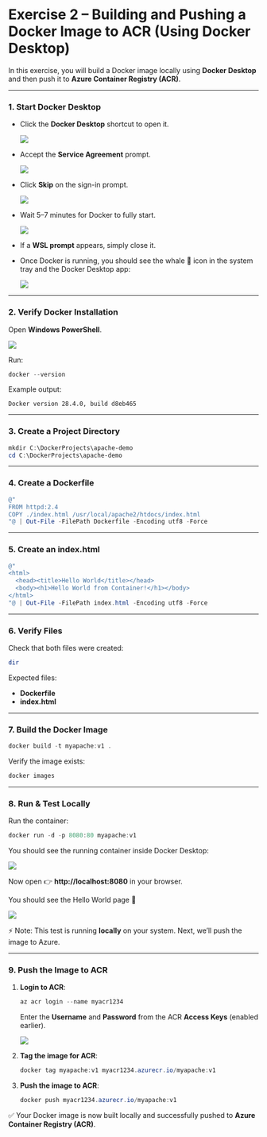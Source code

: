 # Exercise 2 – Building and Pushing a Docker Image to ACR (Using Docker Desktop)

In this exercise, you will build a Docker image locally using **Docker Desktop** and then push it to **Azure Container Registry (ACR)**.

---

### 1. Start Docker Desktop
- Click the **Docker Desktop** shortcut to open it.
  
  ![](./azurelab/s1.png)
  
- Accept the **Service Agreement** prompt.
  
  ![](./azurelab/d1.png)
  
- Click **Skip** on the sign-in prompt.
    
  ![](./azurelab/d2.png)
  
- Wait 5–7 minutes for Docker to fully start.
  
  ![](./azurelab/d3.png)
  
- If a **WSL prompt** appears, simply close it.  
- Once Docker is running, you should see the whale 🐳 icon in the system tray and the Docker Desktop app:
  
  ![](./azurelab/d4.png)  

---

### 2. Verify Docker Installation
Open **Windows PowerShell**.  

![](./azurelab/d5.png)  

Run:

```powershell
docker --version
```

Example output:  
```
Docker version 28.4.0, build d8eb465
```

---

### 3. Create a Project Directory
```powershell
mkdir C:\DockerProjects\apache-demo
cd C:\DockerProjects\apache-demo
```

---

### 4. Create a Dockerfile
```powershell
@"
FROM httpd:2.4
COPY ./index.html /usr/local/apache2/htdocs/index.html
"@ | Out-File -FilePath Dockerfile -Encoding utf8 -Force
```

---

### 5. Create an index.html
```powershell
@"
<html>
  <head><title>Hello World</title></head>
  <body><h1>Hello World from Container!</h1></body>
</html>
"@ | Out-File -FilePath index.html -Encoding utf8 -Force
```

---

### 6. Verify Files
Check that both files were created:

```powershell
dir
```

Expected files:  
- **Dockerfile**  
- **index.html**

---

### 7. Build the Docker Image
```powershell
docker build -t myapache:v1 .
```

Verify the image exists:  
```powershell
docker images
```

---

### 8. Run & Test Locally
Run the container:
```powershell
docker run -d -p 8080:80 myapache:v1
```

You should see the running container inside Docker Desktop: 

![](./azurelab/d8.png)  

Now open 👉 **http://localhost:8080** in your browser.  

You should see the Hello World page 🎉  

![](./azurelab/d6.png)  

⚡ Note: This test is running **locally** on your system. Next, we’ll push the image to Azure.

---

### 9. Push the Image to ACR
1. **Login to ACR**:
   ```powershell
   az acr login --name myacr1234
   ```
   Enter the **Username** and **Password** from the ACR **Access Keys** (enabled earlier).

   ![](./azurelab/akey.png)  

3. **Tag the image for ACR**:
   ```powershell
   docker tag myapache:v1 myacr1234.azurecr.io/myapache:v1
   ```

4. **Push the image to ACR**:
   ```powershell
   docker push myacr1234.azurecr.io/myapache:v1
   ```

✅ Your Docker image is now built locally and successfully pushed to **Azure Container Registry (ACR)**.  
